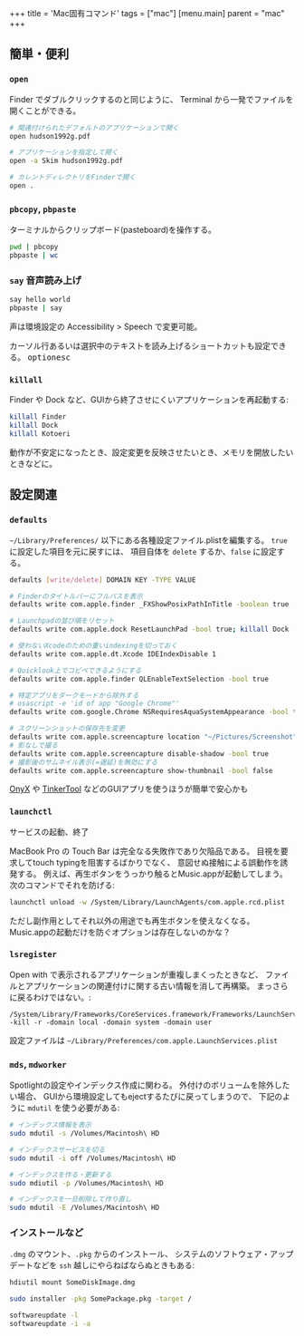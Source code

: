+++
title = 'Mac固有コマンド'
tags = ["mac"]
[menu.main]
  parent = "mac"
+++

## 簡単・便利

### `open`

Finder でダブルクリックするのと同じように、
Terminal から一発でファイルを開くことができる。

```sh
# 関連付けられたデフォルトのアプリケーションで開く
open hudson1992g.pdf

# アプリケーションを指定して開く
open -a Skim hudson1992g.pdf

# カレントディレクトリをFinderで開く
open .
```

### `pbcopy`, `pbpaste`

ターミナルからクリップボード(pasteboard)を操作する。

```sh
pwd | pbcopy
pbpaste | wc
```


### `say` 音声読み上げ

```sh
say hello world
pbpaste | say
```

声は環境設定の Accessibility > Speech で変更可能。

カーソル行あるいは選択中のテキストを読み上げるショートカットも設定できる。
<kbd>option</kbd><kbd>esc</kbd>


### `killall`

Finder や Dock など、GUIから終了させにくいアプリケーションを再起動する:

```sh
killall Finder
killall Dock
killall Kotoeri
```

動作が不安定になったとき、設定変更を反映させたいとき、メモリを開放したいときなどに。


## 設定関連

### `defaults`

`~/Library/Preferences/` 以下にある各種設定ファイル.plistを編集する。
`true` に設定した項目を元に戻すには、
項目自体を `delete` するか、`false` に設定する。

```sh
defaults [write/delete] DOMAIN KEY -TYPE VALUE

# Finderのタイトルバーにフルパスを表示
defaults write com.apple.finder _FXShowPosixPathInTitle -boolean true

# Launchpadの並び順をリセット
defaults write com.apple.dock ResetLaunchPad -bool true; killall Dock

# 使わないXcodeのための重いindexingを切っておく
defaults write com.apple.dt.Xcode IDEIndexDisable 1

# Quicklook上でコピペできるようにする
defaults write com.apple.finder QLEnableTextSelection -bool true

# 特定アプリをダークモードから除外する
# osascript -e 'id of app "Google Chrome"'
defaults write com.google.Chrome NSRequiresAquaSystemAppearance -bool true

# スクリーンショットの保存先を変更
defaults write com.apple.screencapture location "~/Pictures/Screenshot"
# 影なしで撮る
defaults write com.apple.screencapture disable-shadow -bool true
# 撮影後のサムネイル表示(=遅延)を無効にする
defaults write com.apple.screencapture show-thumbnail -bool false
```

[OnyX](https://www.titanium-software.fr/en/onyx.html) や
[TinkerTool](https://www.bresink.com/osx/TinkerTool.html)
などのGUIアプリを使うほうが簡単で安心かも


### `launchctl`

サービスの起動、終了

MacBook Pro の Touch Bar は完全なる失敗作であり欠陥品である。
目視を要求してtouch typingを阻害するばかりでなく、
意図せぬ接触による誤動作を誘発する。
例えば、再生ボタンをうっかり触るとMusic.appが起動してしまう。
次のコマンドでそれを防げる:
```sh
launchctl unload -w /System/Library/LaunchAgents/com.apple.rcd.plist
```
ただし副作用としてそれ以外の用途でも再生ボタンを使えなくなる。
Music.appの起動だけを防ぐオプションは存在しないのかな？


### `lsregister`

Open with で表示されるアプリケーションが重複しまくったときなど、
ファイルとアプリケーションの関連付けに関する古い情報を消して再構築。
まっさらに戻るわけではない。:

    /System/Library/Frameworks/CoreServices.framework/Frameworks/LaunchServices.framework/Support/lsregister -kill -r -domain local -domain system -domain user

設定ファイルは `~/Library/Preferences/com.apple.LaunchServices.plist`


### `mds`, `mdworker`

Spotlightの設定やインデックス作成に関わる。
外付けのボリュームを除外したい場合、
GUIから環境設定してもejectするたびに戻ってしまうので、
下記のように `mdutil` を使う必要がある:

```sh
# インデックス情報を表示
sudo mdutil -s /Volumes/Macintosh\ HD

# インデックスサービスを切る
sudo mdutil -i off /Volumes/Macintosh\ HD

# インデックスを作る・更新する
sudo mdiutil -p /Volumes/Macintosh\ HD

# インデックスを一旦削除して作り直し
sudo mdutil -E /Volumes/Macintosh\ HD
```


### インストールなど

`.dmg` のマウント、`.pkg` からのインストール、
システムのソフトウェア・アップデートなどを
`ssh` 越しにやらねばならぬときもある:

```sh
hdiutil mount SomeDiskImage.dmg

sudo installer -pkg SomePackage.pkg -target /

softwareupdate -l
softwareupdate -i -a
```
